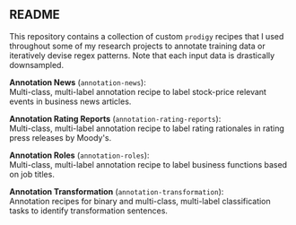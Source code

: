 ## README

This repository contains a collection of custom `prodigy` recipes that I used throughout some of my research projects to annotate training data or iteratively devise regex patterns. Note that each input data is drastically downsampled.

**Annotation News** (`annotation-news`):<br>Multi-class, multi-label annotation recipe to label stock-price relevant events in business news articles.

**Annotation Rating Reports** (`annotation-rating-reports`):<br>Multi-class, multi-label annotation recipe to label rating rationales in rating press releases by Moody's.

**Annotation Roles** (`annotation-roles`):<br>Multi-class, multi-label annotation recipe to label business functions based on job titles.

**Annotation Transformation** (`annotation-transformation`):<br>Annotation recipes for binary and multi-class, multi-label classification tasks to identify transformation sentences. 
